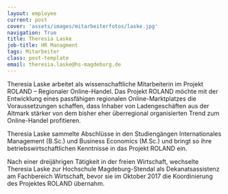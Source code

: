 ```yaml
---
layout: employee
current: post
cover: 'assets/images/mitarbeiterfotos/laske.jpg'
navigation: True
title: Theresia Laske
job-title: HR Managment
tags: Mitarbeiter
class: post-template
email: theresia.laske@hs-magdeburg.de
---
```

  
Theresia Laske arbeitet als wissenschaftliche Mitarbeiterin im Projekt ROLAND – Regionaler Online-Handel. Das Projekt ROLAND möchte mit der Entwicklung eines passfähigen regionalen Online-Marktplatzes die Voraussetzungen schaffen, dass Inhaber von Ladengeschäften aus der Altmark stärker von dem bisher eher überregional organisierten Trend zum Online-Handel profitieren.

Theresia Laske sammelte Abschlüsse in den Studiengängen Internationales Management (B.Sc.) und Business Economics (M.Sc.) und bringt so ihre betriebswirtschaftlichen Kenntnisse in das Projekt ROLAND ein.

Nach einer dreijährigen Tätigkeit in der freien Wirtschaft, wechselte Theresia Laske zur Hochschule Magdeburg-Stendal als Dekanatsassistenz am Fachbereich Wirtschaft, bevor sie im Oktober 2017 die Koordinierung des Projektes ROLAND übernahm.


